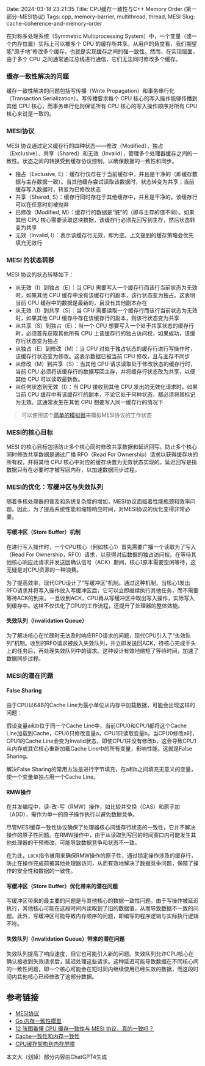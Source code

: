 Date: 2024-03-18 23:21:35
Title: CPU缓存一致性与C++ Memory Order (第一部分-MESI协议)
Tags: cpp, memory-barrier, multithread, thread, MESI
Slug: cache-coherence-and-memory-order

在对称多处理系统（Symmetric Multiprocessing System）中，一个变量（或一个内存位置）实际上可以被多个 CPU 的缓存所共享。从用户的角度看，我们期望能“原子地”修改多个缓存，也就是实现缓存之间的强一致性。然而，在实现层面，由于多个 CPU 之间通常通过总线进行通信，它们无法同时修改多个缓存。

### 缓存一致性解决的问题

缓存一致性解决的问题包括写传播（Write Propagation）和事务串行化（Transaction Serialization）。写传播要求每个 CPU 核心的写入操作能够传播到其他 CPU 核心，而事务串行化则保证所有 CPU 核心的写入操作顺序对所有 CPU 核心来说是一致的。

### MESI协议

MESI 协议通过定义缓存行的四种状态——修改（Modified）、独占（Exclusive）、共享（Shared）和无效（Invalid），管理多个处理器缓存之间的一致性。状态之间的转换受到缓存协议控制，以确保数据的一致性和同步。

- 独占（Exclusive, E）：缓存行仅存在于当前缓存中，并且是干净的（即缓存数据与主存数据一致）。当其他缓存尝试读取该数据时，状态转变为共享；当前缓存写入数据时，转变为已修改状态
- 共享（Shared, S）：缓存行同时存在于其他缓存中，并且是干净的。该缓存行可以在任意时刻被抛弃
- 已修改（Modified, M）：缓存行的数据是“脏”的（即与主存的值不同）。如果其他 CPU 核心需要读取这块数据，该缓存行必须先回写到主存，然后状态转变为共享
- 无效（Invalid, I）：表示该缓存行无效，即为空。上文提到的缓存策略会优先填充无效行

### MESI 的状态转移

MESI 协议的状态转移如下：

- 从无效（I）到独占（E）：当 CPU 需要写入一个缓存行而该行当前状态为无效时，如果其他 CPU 缓存中没有该缓存行的副本，该行状态变为独占。这表明当前 CPU 缓存中的数据是最新的，且没有其他副本存在
- 从无效（I）到共享（S）：当 CPU 需要读取一个缓存行而该行当前状态为无效时，如果其他 CPU 缓存中存在该缓存行的副本，则该行状态变为共享
- 从共享（S）到独占（E）：当一个 CPU 想要写入一个处于共享状态的缓存行时，必须首先获取其他所有 CPU 上该缓存行的独占访问权，如果成功，该缓存行状态变为独占
- 从独占（E）到修改（M）：当 CPU 对处于独占状态的缓存行进行写操作时，该缓存行状态变为修改。这表示数据已被当前 CPU 修改，且与主存不同步
- 从修改（M）到共享（S）：当其他 CPU 请求读取处于修改状态的缓存行时，当前 CPU 必须将该缓存行的数据写回主存，并将缓存行状态改为共享，以便其他 CPU 可以读取最新数。
- 从任何状态到无效（I）：当 CPU 接收到其他 CPU 发出的无效化请求时，如果当前 CPU 缓存中有该缓存行的副本，不论它处于何种状态，都必须将其标记为无效。这通常发生在其他 CPU 想要写入同一缓存行的情况下

> 可以使用这个[简单的模拟器](https://www.scss.tcd.ie/Jeremy.Jones/VivioJS/caches/MESI.htm)来模拟MESI协议的工作状态

### MESI的核心目标

MESI 的核心目标包括防止多个核心同时修改共享数据和延迟回写。防止多个核心同时修改共享数据是通过广播 RFO（Read For Ownership）请求以获得缓存块的所有权，并将其他 CPU 核心中对应的缓存块置为无效状态实现的。延迟回写是指数据只有在必要时才被写回内存，以加速数据同步过程。

### MESI的优化：写缓冲区与失效队列

随着多核处理器的普及和系统复杂度的增加，MESI协议面临着性能瓶颈和效率问题。因此，为了提高系统性能和缩短响应时间，对MESI协议的优化变得非常必要。

#### 写缓冲区（Store Buffer）机制

在进行写入操作时，一个CPU核心（例如核心1）首先需要广播一个读取为了写入（Read For Ownership，RFO）请求，以获得对应数据的独占访问权。在等待其他核心响应此请求并发送回确认信号（ACK）期间，核心1原本需要空闲等待，这无疑是对CPU资源的一种浪费。

为了提高效率，现代CPU设计了“写缓冲区”机制。通过这种机制，当核心1发出RFO请求并将写入操作放入写缓冲区后，它可以立即继续执行其他任务，而不需要等待ACK的到来。一旦收到ACK，CPU再从写缓冲区中取出写入操作，实际写入到缓存中。这样不仅优化了CPU的工作流程，还提升了处理器的整体效能。

#### 失效队列（Invalidation Queue）

为了解决核心在忙碌时无法及时响应RFO请求的问题，现代CPU引入了“失效队列”机制。收到的RFO请求被放入失效队列，并立即发送回ACK，待核心完成手头上的任务后，再处理失效队列中的请求。这种设计有效地缩短了等待时间，加速了数据同步过程。

### MESI的潜在问题

#### False Sharing

由于CPU以64B的Cache Line为最小单位从内存中加载数据，可能会出现这样的问题：

假设变量a和b位于同一个Cache Line中，当前CPU0和CPU1都将这个Cache Line加载到Cache，CPU0只修改变量a，CPU1只读取变量b。当CPU0修改a时，CPU1的Cache Line会变为Invalid状态，即使CPU1并没有修改b，这会导致CPU1从内存或其它核心重新加载Cache Line中的所有变量，影响性能。这就是False Sharing。

解决False Sharing的常用方法是进行字节填充，在a和b之间填充无意义的变量，使一个变量单独占用一个Cache Line。

#### RMW操作

在并发编程中，读-改-写（RMW）操作，如比较并交换（CAS）和原子加（ADD），需作为单一的原子操作执行以避免数据竞争。

尽管MESI缓存一致性协议确保了处理器核心间缓存行状态的一致性，它并不解决操作的原子性问题。在RMW操作中，由于从读取到写回的时间窗口内可能发生其他处理器的干预修改，可能导致数据竞争和状态不一致。

在为此，`LOCK`指令被用来确保RMW操作的原子性，通过锁定操作涉及的缓存行，防止在操作完成前被其他处理器访问，从而有效地解决了数据竞争问题，保障了操作的安全性和数据的一致性。

#### 写缓冲区（Store Buffer）优化带来的潜在问题

写缓冲区带来的最主要的问题是与其他核心的数据一致性问题。由于写操作被延迟执行，其他核心可能在这段时间内读取到了旧的数据值，从而导致数据不一致的问题。此外，写缓冲区可能导致内存顺序的问题，即编写的程序逻辑与实际执行逻辑不符。

#### 失效队列（Invalidation Queue）带来的潜在问题

失效队列提高了响应速度，但它也可能引入新的问题。失效队列允许CPU核心在确认接收到失效请求后，延迟处理这些请求。这种延迟可能导致数据在不同核心间的一致性问题，即一个核心可能会在短时间内继续使用已经失效的数据，而这段时间内其他核心已经修改了这部分数据。

## 参考链接

- [MESI协议](https://zh.wikipedia.org/wiki/MESI%E5%8D%8F%E8%AE%AE)
- [Go 内存一致性模型](https://github.com/LeoYang90/Golang-Internal-Notes/blob/master/Go%20%E5%86%85%E5%AD%98%E4%B8%80%E8%87%B4%E6%80%A7%E6%A8%A1%E5%9E%8B.md#go-%E5%86%85%E5%AD%98%E4%B8%80%E8%87%B4%E6%80%A7%E6%A8%A1%E5%9E%8B)
- [12 张图看懂 CPU 缓存一致性与 MESI 协议，真的一致吗？](https://juejin.cn/post/7158395475362578462)
- [Cache一致性和内存一致性](https://wudaijun.com/2019/04/cache-coherence-and-memory-consistency/)
- [CPU缓存架构到内存屏障](https://blog.chongsheng.art/post/golang/cpu-cache-memory-barrier/)


 <div class="alert alert-info" role="alert">本文大（划掉）部分内容由ChatGPT4生成</div>
